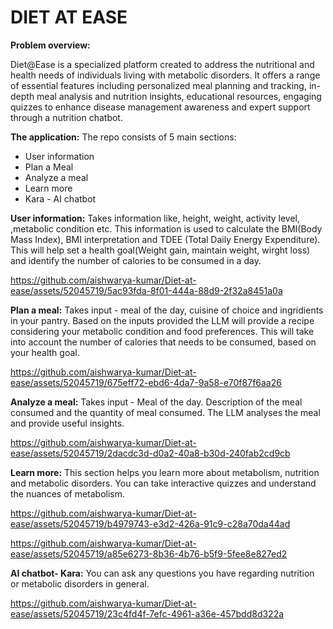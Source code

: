 # DIET AT EASE

 **Problem overview:**

Diet@Ease is a specialized platform created to address the nutritional and health needs of individuals living with metabolic disorders. It offers a range of essential features including personalized meal planning and tracking, in-depth meal analysis and nutrition insights, educational resources, engaging quizzes to enhance disease management awareness and expert support through a nutrition chatbot.

**The application:**
The repo consists of 5 main sections:
* User information
* Plan a Meal
* Analyze a meal
* Learn more
* Kara - AI chatbot

**User information:** Takes information like, height, weight, activity level, ,metabolic condition etc. This information is used to calculate the BMI(Body Mass Index), BMI interpretation and TDEE (Total Daily Energy Expenditure). This will help set a health goal(Weight gain, maintain weight, wirght loss) and identify the number of calories to be consumed in a day.


https://github.com/aishwarya-kumar/Diet-at-ease/assets/52045719/5ac93fda-8f01-444a-88d9-2f32a8451a0a



**Plan a meal:** Takes input - meal of the day, cuisine of choice and ingridients in your pantry. Based on the inputs provided the LLM will provide a recipe considering your metabolic condition and food preferences. This will take into account the number of calories that needs to be consumed, based on your health goal.


https://github.com/aishwarya-kumar/Diet-at-ease/assets/52045719/675eff72-ebd6-4da7-9a58-e70f87f6aa26



**Analyze a meal:** Takes input - Meal of the day. Description of the meal consumed and the quantity of meal consumed. The LLM analyses the meal and provide useful insights. 


https://github.com/aishwarya-kumar/Diet-at-ease/assets/52045719/2dacdc3d-d0a2-40a8-b30d-240fab2cd9cb



**Learn more:** This section helps you learn more about metabolism, nutrition and metabolic disorders. You can take interactive quizzes and understand the nuances of metabolism. 


https://github.com/aishwarya-kumar/Diet-at-ease/assets/52045719/b4979743-e3d2-426a-91c9-c28a70da44ad



https://github.com/aishwarya-kumar/Diet-at-ease/assets/52045719/a85e6273-8b36-4b76-b5f9-5fee8e827ed2



**AI chatbot- Kara:** You can ask any questions you have regarding nutrition or metabolic disorders in general.


https://github.com/aishwarya-kumar/Diet-at-ease/assets/52045719/23c4fd4f-7efc-4961-a36e-457bdd8d322a



